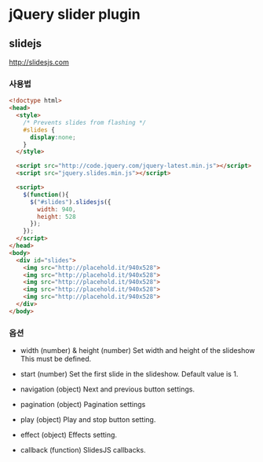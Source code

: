 # jQuery  slider plugin

## slidejs
http://slidesjs.com

### 사용법

```html
<!doctype html>
<head>
  <style>
    /* Prevents slides from flashing */
    #slides {
      display:none;
    }
  </style>

  <script src="http://code.jquery.com/jquery-latest.min.js"></script>
  <script src="jquery.slides.min.js"></script>

  <script>
    $(function(){
      $("#slides").slidesjs({
        width: 940,
        height: 528
      });
    });
  </script>
</head>
<body>
  <div id="slides">
    <img src="http://placehold.it/940x528">
    <img src="http://placehold.it/940x528">
    <img src="http://placehold.it/940x528">
    <img src="http://placehold.it/940x528">
    <img src="http://placehold.it/940x528">
  </div>
</body>
```

### 옵션

* width (number) & height (number)
Set width and height of the slideshow
 This must be defined.

* start (number)
Set the first slide in the slideshow.
 Default value is 1.

* navigation (object)
Next and previous button settings.

* pagination (object)
Pagination settings

* play (object)
Play and stop button setting.

* effect (object)
Effects setting.

* callback (function)
SlidesJS callbacks.
